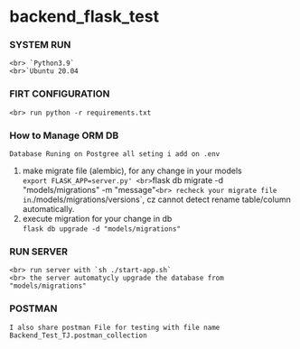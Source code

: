# backend_flask_test

### SYSTEM RUN
    <br> `Python3.9`
    <br>`Ubuntu 20.04

### FIRT CONFIGURATION
    <br> run python -r requirements.txt

### How to Manage ORM DB 
    Database Runing on Postgree all seting i add on .env
1. make migrate file (alembic), for any change in your models
    <br>`export FLASK_APP=server.py'
    <br>`flask db migrate -d "models/migrations" -m "message"`
    <br> recheck your migrate file in `./models/migrations/versions`, cz cannot detect rename table/column automatically.
2. execute migration for your change in db
    <br>`flask db upgrade -d "models/migrations"`

### RUN SERVER
    <br> run server with `sh ./start-app.sh`
    <br> the server automatycly upgrade the database from "models/migrations"

### POSTMAN
    I also share postman File for testing with file name
    Backend_Test_TJ.postman_collection